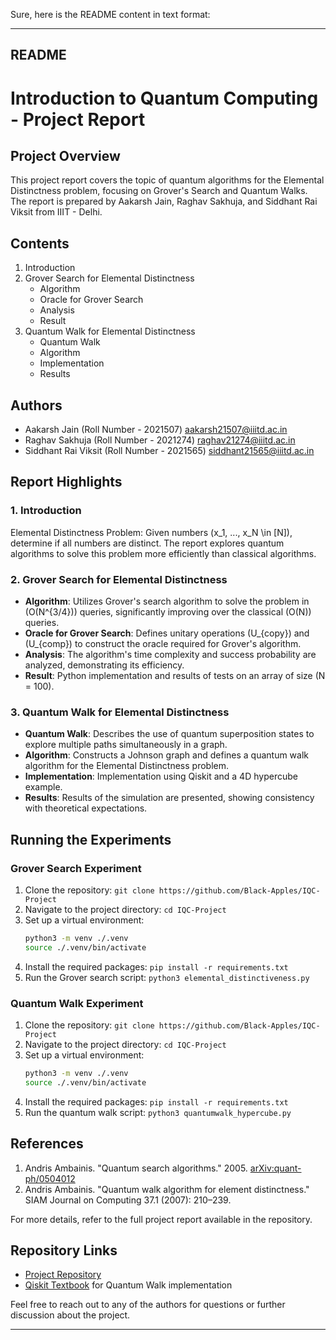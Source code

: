 Sure, here is the README content in text format:

---

## README

# Introduction to Quantum Computing - Project Report

## Project Overview

This project report covers the topic of quantum algorithms for the Elemental Distinctness problem, focusing on Grover's Search and Quantum Walks. The report is prepared by Aakarsh Jain, Raghav Sakhuja, and Siddhant Rai Viksit from IIIT - Delhi.

## Contents

1. Introduction
2. Grover Search for Elemental Distinctness
   - Algorithm
   - Oracle for Grover Search
   - Analysis
   - Result
3. Quantum Walk for Elemental Distinctness
   - Quantum Walk
   - Algorithm
   - Implementation
   - Results

## Authors

- Aakarsh Jain (Roll Number - 2021507) [aakarsh21507@iiitd.ac.in](mailto:aakarsh21507@iiitd.ac.in)
- Raghav Sakhuja (Roll Number - 2021274) [raghav21274@iiitd.ac.in](mailto:raghav21274@iiitd.ac.in)
- Siddhant Rai Viksit (Roll Number - 2021565) [siddhant21565@iiitd.ac.in](mailto:siddhant21565@iiitd.ac.in)

## Report Highlights

### 1. Introduction

Elemental Distinctness Problem: Given numbers \(x_1, ..., x_N \in [N]\), determine if all numbers are distinct. The report explores quantum algorithms to solve this problem more efficiently than classical algorithms.

### 2. Grover Search for Elemental Distinctness

- **Algorithm**: Utilizes Grover's search algorithm to solve the problem in \(O(N^{3/4})\) queries, significantly improving over the classical \(O(N)\) queries.
- **Oracle for Grover Search**: Defines unitary operations \(U_{copy}\) and \(U_{comp}\) to construct the oracle required for Grover's algorithm.
- **Analysis**: The algorithm's time complexity and success probability are analyzed, demonstrating its efficiency.
- **Result**: Python implementation and results of tests on an array of size \(N = 100\).

### 3. Quantum Walk for Elemental Distinctness

- **Quantum Walk**: Describes the use of quantum superposition states to explore multiple paths simultaneously in a graph.
- **Algorithm**: Constructs a Johnson graph and defines a quantum walk algorithm for the Elemental Distinctness problem.
- **Implementation**: Implementation using Qiskit and a 4D hypercube example.
- **Results**: Results of the simulation are presented, showing consistency with theoretical expectations.

## Running the Experiments

### Grover Search Experiment

1. Clone the repository: `git clone https://github.com/Black-Apples/IQC-Project`
2. Navigate to the project directory: `cd IQC-Project`
3. Set up a virtual environment:
   ```bash
   python3 -m venv ./.venv
   source ./.venv/bin/activate
   ```
4. Install the required packages: `pip install -r requirements.txt`
5. Run the Grover search script: `python3 elemental_distinctiveness.py`

### Quantum Walk Experiment

1. Clone the repository: `git clone https://github.com/Black-Apples/IQC-Project`
2. Navigate to the project directory: `cd IQC-Project`
3. Set up a virtual environment:
   ```bash
   python3 -m venv ./.venv
   source ./.venv/bin/activate
   ```
4. Install the required packages: `pip install -r requirements.txt`
5. Run the quantum walk script: `python3 quantumwalk_hypercube.py`

## References

1. Andris Ambainis. "Quantum search algorithms." 2005. [arXiv:quant-ph/0504012](https://arxiv.org/abs/quant-ph/0504012)
2. Andris Ambainis. "Quantum walk algorithm for element distinctness." SIAM Journal on Computing 37.1 (2007): 210–239.

For more details, refer to the full project report available in the repository.

## Repository Links

- [Project Repository](https://github.com/Black-Apples/IQC-Project)
- [Qiskit Textbook](https://github.com/Qiskit/textbook/tree/main) for Quantum Walk implementation

Feel free to reach out to any of the authors for questions or further discussion about the project.

---
